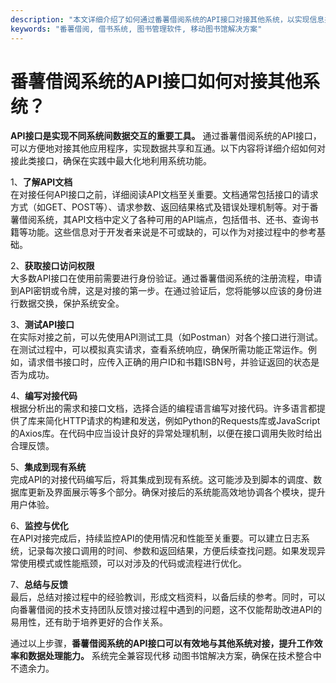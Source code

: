 ```yaml
---
description: "本文详细介绍了如何通过番薯借阅系统的API接口对接其他系统，以实现信息共享和数据互通。"
keywords: "番薯借阅, 借书系统, 图书管理软件, 移动图书馆解决方案"
---
```

# 番薯借阅系统的API接口如何对接其他系统？

**API接口是实现不同系统间数据交互的重要工具。** 通过番薯借阅系统的API接口，可以方便地对接其他应用程序，实现数据共享和互通。以下内容将详细介绍如何对接此类接口，确保在实践中最大化地利用系统功能。

1、**了解API文档**  
在对接任何API接口之前，详细阅读API文档至关重要。文档通常包括接口的请求方式（如GET、POST等）、请求参数、返回结果格式及错误处理机制等。对于番薯借阅系统，其API文档中定义了各种可用的API端点，包括借书、还书、查询书籍等功能。这些信息对于开发者来说是不可或缺的，可以作为对接过程中的参考基础。

2、**获取接口访问权限**  
大多数API接口在使用前需要进行身份验证。通过番薯借阅系统的注册流程，申请到API密钥或令牌，这是对接的第一步。在通过验证后，您将能够以应该的身份进行数据交换，保护系统安全。

3、**测试API接口**  
在实际对接之前，可以先使用API测试工具（如Postman）对各个接口进行测试。在测试过程中，可以模拟真实请求，查看系统响应，确保所需功能正常运作。例如，请求借书接口时，应传入正确的用户ID和书籍ISBN号，并验证返回的状态是否为成功。

4、**编写对接代码**  
根据分析出的需求和接口文档，选择合适的编程语言编写对接代码。许多语言都提供了库来简化HTTP请求的构建和发送，例如Python的Requests库或JavaScript的Axios库。在代码中应当设计良好的异常处理机制，以便在接口调用失败时给出合理反馈。

5、**集成到现有系统**  
完成API的对接代码编写后，将其集成到现有系统。这可能涉及到脚本的调度、数据库更新及界面展示等多个部分。确保对接后的系统能高效地协调各个模块，提升用户体验。

6、**监控与优化**  
在API对接完成后，持续监控API的使用情况和性能至关重要。可以建立日志系统，记录每次接口调用的时间、参数和返回结果，方便后续查找问题。如果发现异常使用模式或性能瓶颈，可以对涉及的代码或流程进行优化。

7、**总结与反馈**  
最后，总结对接过程中的经验教训，形成文档资料，以备后续的参考。同时，可以向番薯借阅的技术支持团队反馈对接过程中遇到的问题，这不仅能帮助改进API的易用性，还有助于培养更好的合作关系。

通过以上步骤，**番薯借阅系统的API接口可以有效地与其他系统对接，提升工作效率和数据处理能力。** 系统完全兼容现代移 动图书馆解决方案，确保在技术整合中不遗余力。
